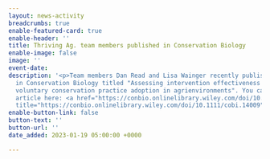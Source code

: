 ```yaml
---
layout: news-activity
breadcrumbs: true
enable-featured-card: true
enable-header: ''
title: Thriving Ag. team members published in Conservation Biology
enable-image: false
image: ''
event-date: 
description: '<p>Team members Dan Read and Lisa Wainger recently published a paper
  in Conservation Biology titled "Assessing intervention effectiveness at promoting
  voluntary conservation practice adoption in agrienvironments". You can read the
  article here: <a href="https://conbio.onlinelibrary.wiley.com/doi/10.1111/cobi.14009"
  title="https://conbio.onlinelibrary.wiley.com/doi/10.1111/cobi.14009">https://conbio.onlinelibrary.wiley.com/doi/10.1111/cobi.14009</a></p>'
enable-button-link: false
button-text: ''
button-url: ''
date_added: 2023-01-19 05:00:00 +0000

---
```

